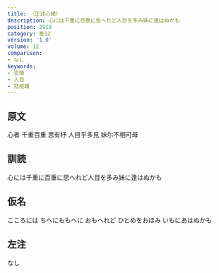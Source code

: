 ```yaml
---
title: （正述心緒）
description: 心には千重に百重に思へれど人目を多み妹に逢はぬかも
position: 2910
category: 巻12
version: '1.0'
volume: 12
comparison:
- なし
keywords:
- 恋情
- 人目
- 尫柜蹋
---
```


## 原文

心者 千重百重 思有杼 人目乎多見 妹尓不相可母

## 訓読

心には千重に百重に思へれど人目を多み妹に逢はぬかも

## 仮名

こころには ちへにももへに おもへれど ひとめをおほみ いもにあはぬかも

## 左注

なし
